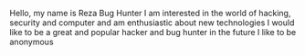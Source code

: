 Hello, my name is Reza Bug Hunter 
I am interested in the world of hacking, security and computer and am enthusiastic about new technologies 
I would like to be a great and popular hacker and bug hunter in the future
I like to be anonymous
